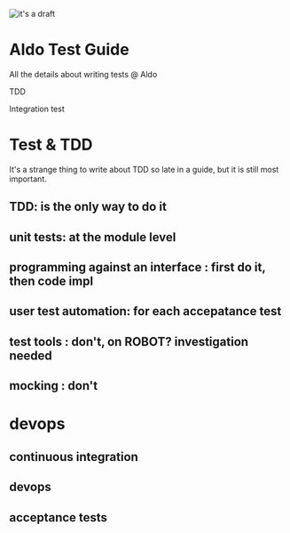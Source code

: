 ![it's a  draft](https://cdn.meme.am/cache/instances/folder781/66247781.jpg)

# Aldo Test Guide
All the details about writing tests @ Aldo

TDD

Integration test


# Test & TDD
It's a strange thing to write about TDD so late in a guide, but it is still most important.

## TDD: is the only way to do it
## unit tests: at the module level
## programming against an interface : first do it, then code impl
## user test automation: for each accepatance test
## test tools : don't, on ROBOT? investigation needed
## mocking : don't



# devops
## continuous integration
## devops
## acceptance tests
